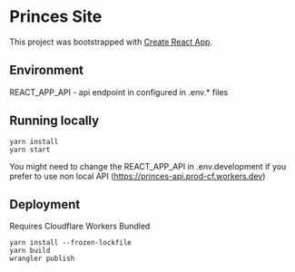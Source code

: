 # Princes Site

This project was bootstrapped with [Create React App](https://github.com/facebook/create-react-app).

## Environment

REACT_APP_API - api endpoint in configured in .env.\* files

## Running locally

```
yarn install
yarn start
```

You might need to change the REACT_APP_API in .env.development if you prefer to use
non local API (https://princes-api.prod-cf.workers.dev)

## Deployment

Requires Cloudflare Workers Bundled

```
yarn install --frozen-lockfile
yarn build
wrangler publish
```
